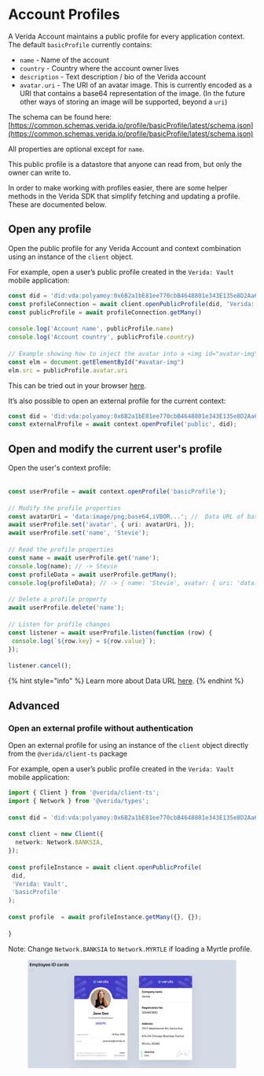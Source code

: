 # Account Profiles

A Verida Account maintains a public profile for every application context. The default `basicProfile` currently contains:

* `name` - Name of the account
* `country` - Country where the account owner lives
* `description` - Text description / bio of the Verida account
* `avatar.uri` - The URI of an avatar image. This is currently encoded as a URI that contains a base64 representation of the image. (In the future other ways of storing an image will be supported, beyond a `uri`)

The schema can be found here: [https://common.schemas.verida.io/profile/basicProfile/latest/schema.json](https://common.schemas.verida.io/profile/basicProfile/latest/schema.json)

All properties are optional except for `name`.

This public profile is a datastore that anyone can read from, but only the owner can write to.

In order to make working with profiles easier, there are some helper methods in the Verida SDK that simplify fetching and updating a profile. These are documented below.

## Open any profile[​](https://developers.verida.network/docs/client-sdk/profiles#open-any-profile) <a href="#open-any-profile" id="open-any-profile"></a>

Open the public profile for any Verida Account and context combination using an instance of the `client` object.

For example, open a user’s public profile created in the `Verida: Vault` mobile application:

```typescript
const did = 'did:vda:polyamoy:0x6B2a1bE81ee770cbB4648801e343E135e8D2Aa6F';
const profileConnection = await client.openPublicProfile(did, 'Verida: Vault', 'basicProfile');
const publicProfile = await profileConnection.getMany()

console.log('Account name', publicProfile.name)
console.log('Account country', publicProfile.country)

// Example showing how to inject the avatar into a <img id="avatar-img"> tag
const elm = document.getElementById("#avatar-img")
elm.src = publicProfile.avatar.uri
```

This can be tried out in your browser [here](https://developers.verida.network/docs/tutorial/public\_profile).

It’s also possible to open an external profile for the current context:

```typescript
const did = 'did:vda:polyamoy:0x6B2a1bE81ee770cbB4648801e343E135e8D2Aa6F';
const externalProfile = await context.openProfile('public', did);
```

## Open and modify the current user's profile[​](https://developers.verida.network/docs/client-sdk/profiles#open-and-modify-the-current-users-profile) <a href="#open-and-modify-the-current-users-profile" id="open-and-modify-the-current-users-profile"></a>

Open the user's context profile:

```typescript

const userProfile = await context.openProfile('basicProfile');

// Modify the profile properties
const avatarUri = 'data:image/png;base64,iVBOR...'; //  Data URL of base64-encoded image
await userProfile.set('avatar', { uri: avatarUri, });
await userProfile.set('name', 'Stevie');

// Read the profile properties
const name = await userProfile.get('name');
console.log(name); // -> Stevie
const profileData = await userProfile.getMany();
console.log(profileData); // -> { name: 'Stevie', avatar: { uri: 'data:image/png;base64,iVBOR...' }, ...}

// Delete a profile property
await userProfile.delete('name');

// Listen for profile changes
const listener = await userProfile.listen(function (row) {
 console.log(`${row.key} = ${row.value}`);
});

listener.cancel();
```

{% hint style="info" %}
Learn more about Data URL [here](https://developer.mozilla.org/en-US/docs/Web/HTTP/Basics\_of\_HTTP/Data\_URLs).
{% endhint %}

## Advanced[​](https://developers.verida.network/docs/client-sdk/profiles#advanced) <a href="#advanced" id="advanced"></a>

### Open an external profile without authentication[​](https://developers.verida.network/docs/client-sdk/profiles#open-an-external-profile-without-authentication) <a href="#open-an-external-profile-without-authentication" id="open-an-external-profile-without-authentication"></a>

Open an external profile for using an instance of the `client` object directly from the `@verida/client-ts` package

For example, open a user’s public profile created in the `Verida: Vault` mobile application:

```typescript
import { Client } from '@verida/client-ts';
import { Network } from '@verida/types';

const did = 'did:vda:polyamoy:0x6B2a1bE81ee770cbB4648801e343E135e8D2Aa6F';

const client = new Client({
  network: Network.BANKSIA,
});

const profileInstance = await client.openPublicProfile(
 did,
 'Verida: Vault',
 'basicProfile'
);

const profile  = await profileInstance.getMany({}, {});

}
```

Note: Change `Network.BANKSIA` to `Network.MYRTLE` if loading a Myrtle profile.

<figure><img src="../../.gitbook/assets/Screenshot 2024-08-05 130852.png" alt=""><figcaption></figcaption></figure>
